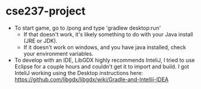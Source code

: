 # cse237-project

- To start game, go to /pong and type 'gradlew desktop:run'
  - If that doesn't work, it's likely something to do with your Java install (JRE or JDK).
  - If it doesn't work on windows, and you have java installed, check your environment variables.
- To develop with an IDE, LibGDX highly recommends InteliJ, I tried to use Eclipse for a couple hours and couldn't get it to import and build. I got InteliJ working using the Desktop instructions here: https://github.com/libgdx/libgdx/wiki/Gradle-and-Intellij-IDEA
